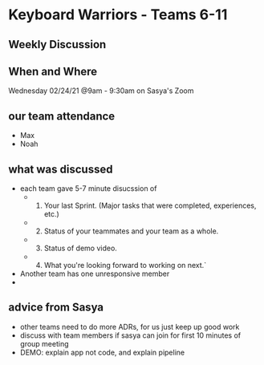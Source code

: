 # Keyboard Warriors - Teams 6-11

## Weekly Discussion

## When and Where

Wednesday 02/24/21 @9am - 9:30am on Sasya's Zoom

## our team attendance
- Max
- Noah

## what was discussed
- each team gave 5-7 minute disucssion of
  - 1. Your last Sprint. (Major tasks that were completed, experiences, etc.)
  - 2. Status of your teammates and your team as a whole.
  - 3. Status of demo video.
  - 4. What you're looking forward to working on next.`
- Another team has one unresponsive member
- 


## advice from Sasya

 - other teams need to do more ADRs, for us just keep up good work
 - discuss with team members if sasya can join for first 10 minutes of group meeting
 - DEMO: explain app not code, and explain pipeline
